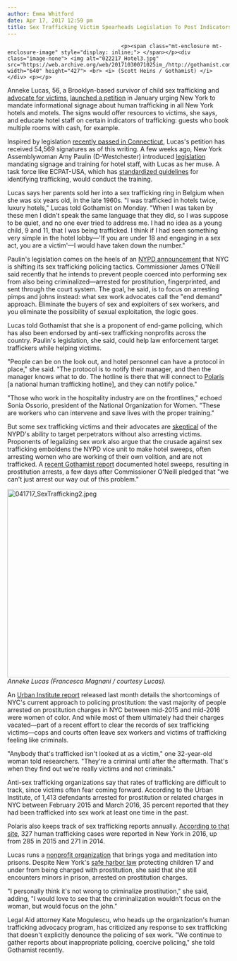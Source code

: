 ```yaml
---
author: Emma Whitford
date: Apr 17, 2017 12:59 pm
title: Sex Trafficking Victim Spearheads Legislation To Post Indicators Of Trafficking In All NY Hotels
---
```


	
										<p><span class="mt-enclosure mt-enclosure-image" style="display: inline;"> </span></p><div class="image-none"> <img alt="022217_Hotel3.jpg" src="https://web.archive.org/web/20171030071025im_/http://gothamist.com/attachments/nyc_ewhitford/022217_Hotel3.jpg" width="640" height="427"> <br> <i> (Scott Heins / Gothamist) </i></div> <p></p>

<p>Anneke Lucas, 56, a Brooklyn-based survivor of child sex trafficking and <a href="https://web.archive.org/web/20171030071025/https://www.youtube.com/watch?v=7YBVoZeL9ug">advocate for victims</a>, <a href="https://web.archive.org/web/20171030071025/http://www.thepetitionsite.com/559/755/353/i-was-sex-trafficked-at-age-6.-help-me-stand-up-for-trafficking-victims-in-new-york/">launched a petition</a> in January urging New York to mandate informational signage about human trafficking in all New York hotels and motels. The signs would offer resources to victims, she says, and educate hotel staff on certain indicators of trafficking: guests who book multiple rooms with cash, for example. </p>

<p>Inspired by legislation <a href="https://web.archive.org/web/20171030071025/https://www.cga.ct.gov/2016/act/pa/pdf/2016PA-00071-R00HB-05621-PA.pdf">recently passed in Connecticut</a>, Lucas&apos;s petition has received 54,569 signatures as of this writing. A few weeks ago, New York Assemblywoman Amy Paulin (D-Westchester) introduced <a href="https://web.archive.org/web/20171030071025/http://nyassembly.gov/leg/?default_fld=&amp;leg_video=&amp;bn=A06834&amp;term=2017&amp;Summary=Y&amp;Text=Y">legislation</a> mandating signage and training for hotel staff, with Lucas as her muse. A task force like ECPAT-USA, which has <a href="https://web.archive.org/web/20171030071025/http://ecpatusa.org/code/">standardized guidelines</a> for identifying trafficking, would conduct the training. </p>

<p>Lucas says her parents sold her into a sex trafficking ring in Belgium when she was six years old, in the late 1960s. &quot;I was trafficked in hotels twice, luxury hotels,&quot; Lucas told Gothamist on Monday. &quot;When I was taken by these men I didn&apos;t speak the same language that they did, so I was suppose to be quiet, and no one ever tried to address me. I had no idea as a young child, 9 and 11, that I was being trafficked. I think if I had seen something very simple in the hotel lobby&#x2014;&apos;If you are under 18 and engaging in a sex act, you are a victim&apos;&#x2014;I would have taken down the number.&quot; </p>

<p>Paulin&apos;s legislation comes on the heels of an <a href="https://web.archive.org/web/20171030071025/http://gothamist.com/2017/02/02/sex_trafficking_nypd_tips.php">NYPD announcement</a> that NYC is shifting its sex trafficking policing tactics. Commissioner James O&apos;Neill said recently that he intends to prevent people coerced into performing sex from also being criminalized&#x2014;arrested for prostitution, fingerprinted, and sent through the court system. The goal, he said, is to focus on arresting pimps and johns instead: what sex work advocates call the &quot;end demand&quot; approach. Eliminate the buyers of sex and exploiters of sex workers, and you eliminate the possibility of sexual exploitation, the logic goes. </p>

<p>Lucas told Gothamist that she is a proponent of end-game policing, which has also been endorsed by anti-sex trafficking nonprofits across the country. Paulin&apos;s legislation, she said, could help law enforcement target traffickers while helping victims. </p>

<p>&quot;People can be on the look out, and hotel personnel can have a protocol in place,&quot; she said. &quot;The protocol is to notify their manager, and then the manager knows what to do. The hotline is there that will connect to <a href="https://web.archive.org/web/20171030071025/https://polarisproject.org/">Polaris</a> [a national human trafficking hotline], and they can notify police.&quot; </p>

<p>&quot;Those who work in the hospitality industry are on the frontlines,&quot; echoed Sonia Ossorio, president of the National Organization for Women. &quot;These are workers who can intervene and save lives with the proper training.&quot; </p>

<p>But some sex trafficking victims and their advocates are <a href="https://web.archive.org/web/20171030071025/http://gothamist.com/2017/04/07/nypd_prostitution_policing.php">skeptical</a> of the NYPD&apos;s ability to target perpetrators without also arresting victims. Proponents of legalizing sex work also argue that the crusade against sex trafficking emboldens the NYPD vice unit to make hotel sweeps, often arresting women who are working of their own volition, and are not trafficked. A <a href="https://web.archive.org/web/20171030071025/http://gothamist.com/2017/02/24/nypd_sex_trafficking_immigrants.php">recent Gothamist report</a> documented hotel sweeps, resulting in prostitution arrests, a few days after Commissioner O&apos;Neill pledged that &quot;we can&apos;t just arrest our way out of this problem.&quot; </p>

<p><span class="mt-enclosure mt-enclosure-image" style="display: inline;"> </span></p><div class="image-none"> <img alt="041717_SexTrafficking2.jpeg" src="https://web.archive.org/web/20171030071025im_/http://gothamist.com/attachments/nyc_ewhitford/041717_SexTrafficking2.jpeg" width="640" height="426"> <br> <i> Anneke Lucas (Francesca Magnani / courtesy Lucas). </i></div> <p></p>

<p>An <a href="https://web.archive.org/web/20171030071025/http://www.urban.org/research/publication/consequences-policing-prostitution/view/full_report">Urban Institute report</a> released last month details the shortcomings of NYC&apos;s current approach to policing prostitution: the vast majority of people arrested on prostitution charges in NYC between mid-2015 and mid-2016 were women of color. And while most of them ultimately had their charges vacated&#x2014;part of a recent effort to clear the records of sex trafficking victims&#x2014;cops and courts often leave sex workers and victims of trafficking feeling like criminals. </p>

<p>&quot;Anybody that&apos;s trafficked isn&apos;t looked at as a victim,&quot; one 32-year-old woman told researchers. &quot;They&apos;re a criminal until after the aftermath. That&apos;s when they find out we&apos;re really victims and not criminals.&quot; </p>

<p>Anti-sex trafficking organizations say that rates of trafficking are difficult to track, since victims often fear coming forward. According to the Urban Institute, of 1,413 defendants arrested for prostitution or related charges in NYC between February 2015 and March 2016, 35 percent reported that they had been trafficked into sex work at least one time in the past. </p>

<p>Polaris also keeps track of sex trafficking reports annually. <a href="https://web.archive.org/web/20171030071025/https://humantraffickinghotline.org/state/new-york">According to that site</a>, 327 human trafficking cases were reported in New York in 2016, up from 285 in 2015 and 271 in 2014. </p>

<p>Lucas runs a <a href="https://web.archive.org/web/20171030071025/http://www.liberationprisonyoga.com/about/anneke-lucas/">nonprofit organization</a> that brings yoga and meditation into prisons. Despite New York&apos;s <a href="https://web.archive.org/web/20171030071025/http://assembly.state.ny.us/Press/20080619/">safe harbor law</a> protecting children 17 and under from being charged with prostitution, she said that she still encounters minors in prison, arrested on prostitution charges. </p>

<p>&quot;I personally think it&apos;s not wrong to criminalize prostitution,&quot; she said, adding, &quot;I would love to see that the criminalization wouldn&apos;t focus on the woman, but would focus on the john.&quot; </p>

<p>Legal Aid attorney Kate Mogulescu, who heads up the organization&apos;s human trafficking advocacy program, has criticized any response to sex trafficking that doesn&apos;t explicitly denounce the policing of sex work. &quot;We continue to gather reports about inappropriate policing, coercive policing,&quot; she told Gothamist recently. </p>					
										
									
				